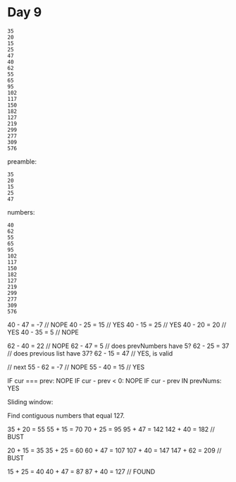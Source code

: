 # Day 9

```text
35
20
15
25
47
40
62
55
65
95
102
117
150
182
127
219
299
277
309
576
```

preamble:

```text
35
20
15
25
47
```

numbers:

```text
40
62
55
65
95
102
117
150
182
127
219
299
277
309
576
```

40 - 47 = -7 // NOPE
40 - 25 = 15 // YES
40 - 15 = 25 // YES
40 - 20 = 20 // YES
40 - 35 = 5 // NOPE

62 - 40 = 22 // NOPE
62 - 47 = 5 // does prevNumbers have 5?
62 - 25 = 37 // does previous list have 37?
62 - 15 = 47 // YES, is valid

// next
55 - 62 = -7 // NOPE
55 - 40 = 15 // YES

IF cur === prev: NOPE
IF cur - prev < 0: NOPE
IF cur - prev IN prevNums: YES

Sliding window:

Find contiguous numbers that equal 127.

35 + 20 = 55
55 + 15 = 70
70 + 25 = 95
95 + 47 = 142
142 + 40 = 182 // BUST

20 + 15 = 35
35 + 25 = 60
60 + 47 = 107
107 + 40 = 147
147 + 62 = 209 // BUST

15 + 25 = 40
40 + 47 = 87
87 + 40 = 127 // FOUND
